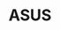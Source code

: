 ---
facebook: https://facebook.com/asus.n.america
instagram: http://instagram.com/asususa/
logohandle: asus
sort: asus
title: ASUS
twitter: https://x.com/ASUSUSA
website: https://www.asus.com/us/
wikipedia: https://en.wikipedia.org/wiki/Asus
youtube: http://youtube.com/c/asususa
---